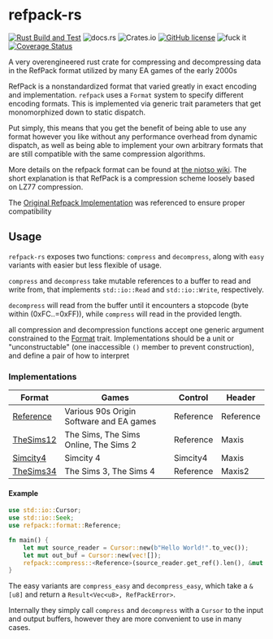 # refpack-rs

[![Rust Build and Test](https://github.com/actioninja/refpack-rs/actions/workflows/check-and-test.yml/badge.svg)](https://github.com/actioninja/refpack-rs/actions/workflows/check-and-test.yml)
![docs.rs](https://img.shields.io/docsrs/refpack)
![Crates.io](https://img.shields.io/crates/v/refpack)
[![GitHub license](https://img.shields.io/github/license/actioninja/refpack-rs)](https://github.com/actioninja/refpack-rs/blob/master/LICENSE.md)
![fuck it](https://img.shields.io/badge/fuck%20it-ship%20it-success)
[![Coverage Status](https://coveralls.io/repos/github/actioninja/refpack-rs/badge.svg?branch=master)](https://coveralls.io/github/actioninja/refpack-rs?branch=master)


<!-- cargo-rdme start -->

A very overengineered rust crate for compressing and decompressing data in the RefPack format
utilized by many EA games of the early 2000s

RefPack is a nonstandardized format that varied greatly in exact encoding and implementation.
`refpack` uses a `Format` system to specify different encoding formats. This is implemented via
generic trait parameters that get monomorphized down to static dispatch.

Put simply, this means that you get the benefit of being able to use any format however you like
without any performance overhead from dynamic dispatch, as well as being able to implement your
own arbitrary formats that are still compatible with the same compression algorithms.

More details on the refpack format can be found at [the niotso wiki](http://wiki.niotso.org/RefPack).
The short explanation is that RefPack is a compression scheme loosely based on LZ77 compression.

The [Original Refpack Implementation](http://download.wcnews.com/files/documents/sourcecode/shadowforce/transfer/asommers/mfcapp_src/engine/compress/RefPack.cpp)
was referenced to ensure proper compatibility

## Usage

`refpack-rs` exposes two functions: `compress` and `decompress`, along with `easy` variants
with easier but less flexible of usage.

`compress` and `decompress` take mutable references to a buffer to read and write from,
that implements `std::io::Read` and `std::io::Write`, respectively.

`decompress` will read from the buffer until it encounters a stopcode (byte within (0xFC..=0xFF)),
while `compress` will read in the provided length.

all compression and decompression functions accept one generic argument constrained to the
[Format](https://docs.rs/refpack/latest/refpack/format/trait.Format.html) trait.
Implementations should be a unit or "unconstructable"
(one inaccessible `()` member to prevent construction), and define a pair of how to interpret

### Implementations

| Format                                                                           | Games                                    | Control   | Header    |
|----------------------------------------------------------------------------------|------------------------------------------|-----------|-----------|
| [Reference](https://docs.rs/refpack/latest/refpack/format/struct.Reference.html) | Various 90s Origin Software and EA games | Reference | Reference |
| [TheSims12](https://docs.rs/refpack/latest/refpack/format/struct.TheSims12.html) | The Sims, The Sims Online, The Sims 2    | Reference | Maxis     |
| [Simcity4](https://docs.rs/refpack/latest/refpack/format/struct.Simcity4.html)   | Simcity 4                                | Simcity4  | Maxis     |
| [TheSims34](https://docs.rs/refpack/latest/refpack/format/struct.TheSims34.html) | The Sims 3, The Sims 4                   | Reference | Maxis2    |

#### Example

```rust
use std::io::Cursor;
use std::io::Seek;
use refpack::format::Reference;

fn main() {
    let mut source_reader = Cursor::new(b"Hello World!".to_vec());
    let mut out_buf = Cursor::new(vec![]);
    refpack::compress::<Reference>(source_reader.get_ref().len(), &mut source_reader, &mut out_buf).unwrap();
}
```

The easy variants are `compress_easy` and `decompress_easy`, which take a `&[u8]` and return
a `Result<Vec<u8>, RefPackError>`.

Internally they simply call `compress` and `decompress` with a `Cursor` to the input and
output buffers, however they are more convenient to use in many cases.

<!-- cargo-rdme end -->
